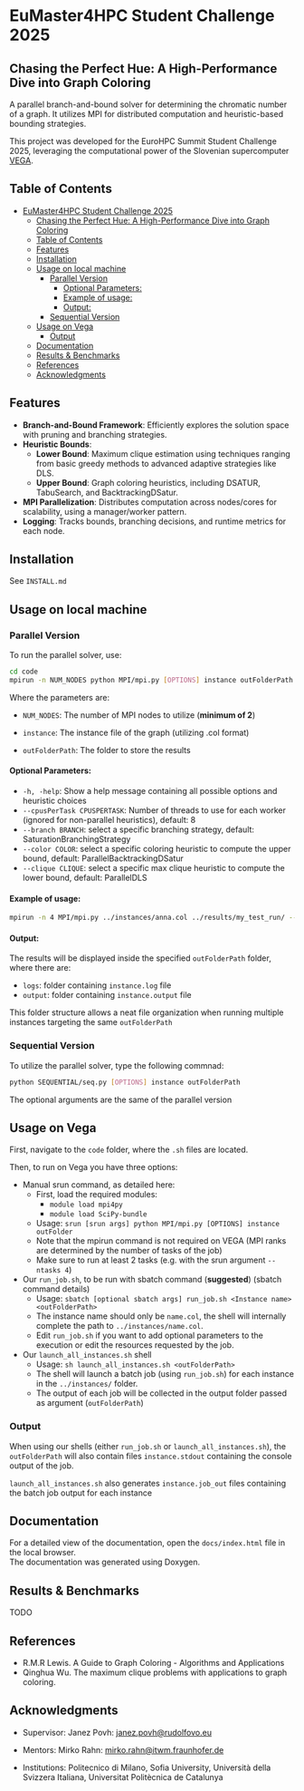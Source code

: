 # EuMaster4HPC Student Challenge 2025
## Chasing the Perfect Hue: A High-Performance Dive into Graph Coloring

A parallel branch-and-bound solver for determining the chromatic number of a graph. It utilizes MPI for distributed computation and heuristic-based bounding strategies.

This project was developed for the EuroHPC Summit Student Challenge 2025, leveraging the computational power of the Slovenian supercomputer [VEGA](https://izum.si/en/vega-en/).


## Table of Contents
- [EuMaster4HPC Student Challenge 2025](#eumaster4hpc-student-challenge-2025)
  - [Chasing the Perfect Hue: A High-Performance Dive into Graph Coloring](#chasing-the-perfect-hue-a-high-performance-dive-into-graph-coloring)
  - [Table of Contents](#table-of-contents)
  - [Features](#features)
  - [Installation](#installation)
  - [Usage on local machine](#usage-on-local-machine)
    - [Parallel Version](#parallel-version)
      - [Optional Parameters:](#optional-parameters)
      - [Example of usage:](#example-of-usage)
      - [Output:](#output)
    - [Sequential Version](#sequential-version)
  - [Usage on Vega](#usage-on-vega)
    - [Output](#output-1)
  - [Documentation](#documentation)
  - [Results \& Benchmarks](#results--benchmarks)
  - [References](#references)
  - [Acknowledgments](#acknowledgments)


## Features
- **Branch-and-Bound Framework**: Efficiently explores the solution space with pruning and branching strategies.
- **Heuristic Bounds**: 
  - **Lower Bound**: Maximum clique estimation using techniques ranging from basic greedy methods to advanced adaptive strategies like DLS.
  - **Upper Bound**: Graph coloring heuristics, including DSATUR, TabuSearch, and BacktrackingDSatur.
- **MPI Parallelization**: Distributes computation across nodes/cores for scalability, using a manager/worker pattern.
- **Logging**: Tracks bounds, branching decisions, and runtime metrics for each node.


## Installation

See ```INSTALL.md```

## Usage on local machine

### Parallel Version

To run the parallel solver, use:
   ```bash
   cd code
   mpirun -n NUM_NODES python MPI/mpi.py [OPTIONS] instance outFolderPath
   ```
   Where the parameters are:
   - ```NUM_NODES```: The number of MPI nodes to utilize (**minimum of 2**)
   - ```instance```: The instance file of the graph (utilizing .col format)

   - ```outFolderPath```: The folder to store the results

#### Optional Parameters:

   - ```-h, -help```: Show a help message containing all possible options and heuristic choices
   - ```--cpusPerTask CPUSPERTASK```: Number of threads to use for each worker (ignored for non-parallel heuristics), default: 8
   - ```--branch BRANCH```: select a specific branching strategy, default: SaturationBranchingStrategy
   - ```--color COLOR```: select a specific coloring heuristic to compute the upper bound, default: ParallelBacktrackingDSatur
   - ```--clique CLIQUE```: select a specific max clique heuristic to compute the lower bound, default: ParallelDLS

#### Example of usage:
```bash
mpirun -n 4 MPI/mpi.py ../instances/anna.col ../results/my_test_run/ --cpusPerTask 16 --branch SaturationBranchingStrategy --color ParallelBacktrackingDSatur --clique ParallelDLS
 ```

#### Output:
The results will be displayed inside the specified ```outFolderPath``` folder, where there are:

- ```logs```: folder containing ```instance.log``` file 
- ```output```: folder containing ```instance.output``` file

This folder structure allows a neat file organization when running multiple instances targeting the same ```outFolderPath``` 

### Sequential Version

To utilize the parallel solver, type the following commnad:
   ```bash
python SEQUENTIAL/seq.py [OPTIONS] instance outFolderPath
   ```

The optional arguments are the same of the parallel version

## Usage on Vega

First, navigate to the ```code``` folder, where the ```.sh``` files are located.

Then, to run on Vega you have three options:
- Manual srun command, as detailed <a link="https://en-vegadocs.vega.izum.si/first-job/">here</a>:
  - First, load the required modules:
    - ```module load mpi4py```
    - ```module load SciPy-bundle```
  - Usage: ```srun [srun args] python MPI/mpi.py [OPTIONS] instance outFolder```
  - Note that the mpirun command is not required on VEGA (MPI ranks are determined by the number of tasks of the job)
  - Make sure to run at least 2 tasks (e.g. with the srun argument ```--ntasks 4```)
- Our ```run_job.sh```, to be run with sbatch command (**suggested**) (<a link="https://en-vegadocs.vega.izum.si/first-job/">sbatch command details</a>)
  - Usage: ```sbatch [optional sbatch args] run_job.sh <Instance name> <outFolderPath>```
  - The instance name should only be ```name.col```, the shell will internally complete the path to ```../instances/name.col```.
  - Edit ```run_job.sh``` if you want to add optional parameters to the execution or edit the resources requested by the job.
- Our ```launch_all_instances.sh``` shell
  - Usage: ```sh launch_all_instances.sh <outFolderPath>```
  - The shell will launch a batch job (using ```run_job.sh```) for each instance in the ```../instances/``` folder.
  - The output of each job will be collected in the output folder passed as argument (```outFolderPath```)

### Output

When using our shells (either ```run_job.sh``` or ```launch_all_instances.sh```), the ```outFolderPath``` will also contain files ```instance.stdout``` containing the console output of the job.

```launch_all_instances.sh``` also generates ```instance.job_out``` files containing the batch job output for each instance 

## Documentation

For a detailed view of the documentation, open the ```docs/index.html``` file in the local browser. <br>
The documentation was generated using Doxygen.

## Results & Benchmarks

TODO

## References

- R.M.R Lewis. A Guide to Graph Coloring - Algorithms and Applications
- Qinghua Wu. The maximum clique problems with applications to graph coloring.

## Acknowledgments

- Supervisor: Janez Povh: <janez.povh@rudolfovo.eu>

- Mentors: Mirko Rahn: <mirko.rahn@itwm.fraunhofer.de>

- Institutions: Politecnico di Milano, Sofia University, Università della Svizzera Italiana, Universitat Politècnica de Catalunya

